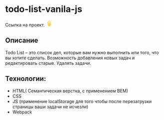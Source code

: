 # todo-list-vanila-js

<a src='https://dmitriy9427.github.io/todo-list-js/'>Ссылка на проект.<svg width="20px" height="20px" viewBox="-10 0 36 36" xmlns="http://www.w3.org/2000/svg" xmlns:xlink="http://www.w3.org/1999/xlink" aria-hidden="true" role="img" class="iconify iconify--twemoji" preserveAspectRatio="xMidYMid meet"><path fill="#FFDC5D" d="M32.375 16.219c-1.381-.611-3.354.208-4.75 2.188c-.917 1.3-1.187 3.151-2.391 3.344c-.46.074-.71-.206-.84-.609c-.137-.68-.107-1.731.147-3.201l2.74-12.315c.218-.941-.293-1.852-1.523-2.149s-2.155.306-2.374 1.247L20.938 15.89c-.493 2.466-1.407 2.018-1.186-.775v-.001l.701-13.092C20.51 1.01 19.732.183 18.582.139c-1.15-.044-1.979.646-2.038 1.657l-.668 13.409c-.143 2.707-1.112 1.687-1.322-.274L13 4.083c-.159-1.023-1.118-1.73-2.268-1.546c-1.15.185-1.845 1.136-1.686 2.159l1.495 9.914c.593 3.785-.182 4.833-1.458.723L7.489 9.308c-.26-.967-1.213-1.567-2.41-1.231c-1.197.336-1.713 1.299-1.454 2.266l1.558 5.663c.651 4.077.651 5.686.651 8.493S7.125 36 17 36s11.906-10.031 12-10.666c0 0 .123-1.48 1.156-2.865a57.846 57.846 0 0 1 3.125-3.866c.317-.359.625-1.707-.906-2.384z"></path><path fill="#EF9645" d="M24.911 21.741c-.3-.122-.554-.436-.584-1.119c-1.892.259-4.451.789-6.42 2.715c-2.556 2.499-2.992 5.2-2.971 7.007c.017 1.457.812 2.147 1.045-.012c.293-2.727 2.282-8.143 8.93-8.591z"></path></svg></a>

## Описание

Todo List – это список дел, которые вам нужно выполнить или того, что вы хотите сделать. Возможность добавления новых задач и редактировать старые. Удалять задачи.

## Технологии:

- HTML( Семантическая верстка, с применением BEM)
- CSS
- JS (применение localStorage для того чтобы после перезагрузки страницы ваши задачи не исчезли)
- Webpack
